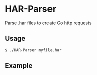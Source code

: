 # HAR-Parser
Parse .har files to create Go http requests


## Usage

```sh
$ ./HAR-Parser myfile.har
```

## Example
